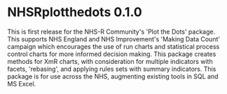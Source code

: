 # NHSRplotthedots 0.1.0

This is first release for the NHS-R Community's 'Plot the Dots' package.  This supports NHS England and NHS Improvement's 'Making Data Count' campaign which encourages the use of run charts and statistical process control charts for more informed decision making.  This package creates methods for XmR charts, with consideration for multiple indicators with facets, 'rebasing', and applying rules sets with summary indicators.  This package is for use across the NHS, augmenting existing tools in SQL and MS Excel.
